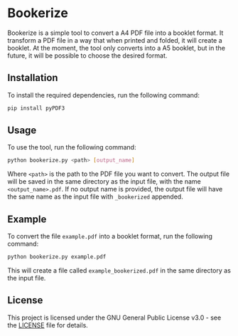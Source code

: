 # Bookerize

Bookerize is a simple tool to convert a A4 PDF file into a booklet format. It transform a PDF file in a way that when printed and folded, it will create a booklet.
At the moment, the tool only converts into a A5 booklet, but in the future, it will be possible to choose the desired format.

## Installation

To install the required dependencies, run the following command:

```bash
pip install pyPDF3
```

## Usage

To use the tool, run the following command:

```bash
python bookerize.py <path> [output_name]
```

Where `<path>` is the path to the PDF file you want to convert.
The output file will be saved in the same directory as the input file, with the name `<output_name>.pdf`. If no output name is provided, the output file will have the same name as the input file with `_bookerized` appended.

## Example

To convert the file `example.pdf` into a booklet format, run the following command:

```bash
python bookerize.py example.pdf
```

This will create a file called `example_bookerized.pdf` in the same directory as the input file.

## License

This project is licensed under the GNU General Public License v3.0 - see the [LICENSE](LICENSE) file for details.
